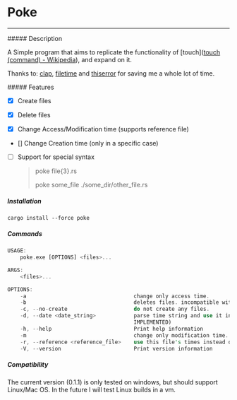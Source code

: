# Poke

---

##### Description

A Simple program that aims to replicate the functionality of [touch]([touch (command) - Wikipedia](https://en.wikipedia.org/wiki/Touch_(command))), and expand on it.

Thanks to: [clap](https://crates.io/crates/clap), [filetime](https://crates.io/crates/filetime) and [thiserror](https://crates.io/crates/thiserror) for saving me a whole lot of time.

##### Features

- [x] Create files
  
- [x] Delete files
  
- [x] Change Access/Modification time (supports reference file)

- [] Change Creation time (only in a specific case)
  
- [ ] Support for special syntax
  
  > poke file{3}.rs
  > 
  > poke some_file ./some_dir/other_file.rs
  

##### Installation

`cargo install --force poke`

##### Commands

```rust
USAGE:
    poke.exe [OPTIONS] <files>...

ARGS:
    <files>...

OPTIONS:
    -a                                  change only access time.
    -b                                  deletes files. incompatible with any other command.
    -c, --no-create                     do not create any files.
    -d, --date <date_string>            parse time string and use it instead of current time. (NOT
                                        IMPLEMENTED)
    -h, --help                          Print help information
    -m                                  change only modification time.
    -r, --reference <reference_file>    use this file's times instead of current time.
    -V, --version                       Print version information
```

##### Compatibility

The current version (0.1.1) is only tested on windows, but should support Linux/Mac OS. In the future I will test Linux builds in a vm.